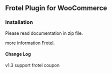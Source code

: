 ## Frotel Plugin for WooCommerce
### Installation

Please read documentation in zip file.


more information [Frotel](http://frotel.com).

#### Change Log
v1.3 support frotel coupon